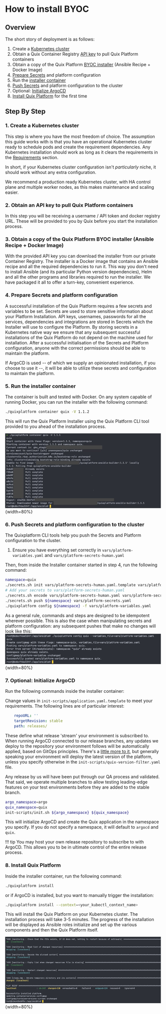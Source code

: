 # How to install BYOC

## Overview

The short story of deployment is as follows:

1. Create a [Kubernetes cluster](#1-create-a-kubernetes-cluster)
2. Obtain a Quix Container Registry [API key](#2-obtain-an-api-key-to-pull-quix-platform-containers) to pull Quix Platform containers
3. Obtain a copy of the Quix Platform [BYOC installer](#3-obtain-a-copy-of-the-quix-platform-byoc-installer-ansible-recipe--docker-image) (Ansible Recipe + Docker Image)
4. [Prepare Secrets](#4-prepare-secrets-and-platform-configuration) and platform configuration
5. Run the [installer container](#5-run-the-installer-container)
6. [Push Secrets](#6-push-secrets-and-platform-configuration-to-the-cluster) and platform configuration to the cluster
7. Optional: [Initialize ArgoCD](#7-optional-initialize-argocd)
8. [Install Quix Platform](#8-install-quix-platform) for the first time

## Step By Step

### 1. Create a Kubernetes cluster

This step is where you have the most freedom of choice. The assumption this guide works with is that you have an operational Kubernetes cluster ready to schedule pods and create the requirement dependencies. Any Kubernetes installation should work as long as it clears the requirements in the [Requirements](requirements.md) section.

In short, if your Kubernetes cluster configuration isn't _particularly_ niche, it should work without any extra configuration.

We recommend a production ready Kubernetes cluster, with HA control plane and multiple worker nodes, as this makes maintenance and scaling easier.

### 2. Obtain an API key to pull Quix Platform containers

In this step you will be receiving a username / API token and docker registry URL. These will be provided to you by Quix before you start the installation process.

### 3. Obtain a copy of the Quix Platform BYOC installer (Ansible Recipe + Docker Image)

With the provided API key you can download the installer from our private Container Registry. The installer is a Docker image that contains an Ansible recipe and all the required dependencies to run it. This way you don't need to install Ansible (and its particular Python version dependencies), Helm and all the other programs and libraries required to run the installer. We have packaged it all to offer a turn-key, convenient experience.

### 4. Prepare Secrets and platform configuration

A successful installation of the Quix Platform requires a few secrets and variables to be set. Secrets are used to store sensitive information about your Platform Installation. API keys, usernames, passwords for all the services, dependencies and integrations are stored in Secrets which the Installer will use to configure the Platform. By storing secrets in a Kubernetes native way we ensure that any subsequent successful installations of the Quix Platform do not depend on the machine used for installation. After a successful initialisation of the Secrets and Platform configuration, anyone with the correct permissions should be able to maintain the platform.

If ArgoCD is used -- of which we supply an opinionated installation, if you choose to use it --, it will be able to utilize these secrets and configuration to maintain the platform.

### 5. Run the installer container

The container is built and tested with Docker. On any system capable of running Docker, you can run the installer with the following command:

```bash
./quixplatform container quix -V 1.1.2
```

This will run the Quix Platform Installer using the Quix Platform CLI tool provided to you ahead of the installation process. 

![Quixplatform CLI](../images/deploy/byoc/using-quixplatform-cli.jpg){width=80%}

### 6. Push Secrets and platform configuration to the cluster

The Quixplatform CLI tools help you push the Secrets and Platform configuration to the cluster.

1. Ensure you have everything set correctly in `vars/platform-variables.yaml` and `vars/platform-secrets-human.yaml`

Then, from inside the Installer container started in step 4, run the following command:


```bash
namespace=quix
./secrets.sh init vars/platform-secrets-human.yaml.template vars/platform-secrets-human.yaml
# Add your secrets to vars/platform-secrets-human.yaml
./secrets.sh encode vars/platform-secrets-human.yaml vars/platform-secrets.yaml
./secrets.sh push ${namespace} vars/platform-secrets.yaml
./quixplatform config ${namespace} -f vars/platform-variables.yaml
```
As a general rule, commands and steps are designed to be idempotent wherever possible. This is also the case when manipulating secrets and platform configuration:
any subsequent pushes that make no changes will look like this: 
![Quixplatform CLI Config Push](../images/deploy/byoc/push-variables.png){width=80%}

### 7. Optional: Initialize ArgoCD
Run the following commands inside the installer container:

Change values in `init-scripts/application.yaml.template` to meet your requirements.
The following lines are of particular interest:

```yaml
    repoURL: ''
    targetRevision: stable
    path: releases/
```
These define what release 'stream' your environment is subscribed to. When running ArgoCD connected to our release branches, any updates we deploy to the repository your environment follows will be automatically applied, based on GitOps principles. There's a [little more to it](release-filtering.md), but generally speaking your environment will deploy the latest version of the platform, unless you specify otherwise in the `init-scripts/quix-version-filter.yaml` file.

Any release by us will have been put through our QA process and validated. That said, we operate multiple branches to allow testing leading-edge features on your test environments before they are added to the stable branch.


```bash
argo_namespace=argo
quix_namespace=quix
init-scripts/init.sh ${argo_namespace} ${quix_namespace}
```

This will initialize ArgoCD and create the Quix application in the namespace you specify. If you do not specify a namespace, it will default to `argocd` and `quix`.

!!! tip
    You may host your own release repository to subscribe to with ArgoCD. This allows you to be in ultimate control of the entire release process.

### 8. Install Quix Platform

Inside the installer container, run the following command:

```bash
./quixplatform install
```
or if ArgoCD is installed, but you want to manually trigger the installation:
```bash
./quixplatform install --context=<your_kubectl_context_name>
```

This will install the Quix Platform on your Kubernetes cluster. The installation process will take 3-5 minutes. The progress of the installation will be displayed as Ansible roles initialize and set up the various components and then the Quix Platform itself.

![Quixplatform Successful Installation](../images/deploy/byoc/byoc-successful-install.png){width=80%}